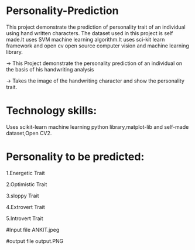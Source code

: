 # Personality-Prediction
This project demonstrate the prediction of personality trait of an individual using hand written characters. The dataset used in this project is self made.It uses SVM machine learning algorithm.It uses sci-kit learn framework and open cv open source computer vision and machine learning library.

-> This Project demonstrate the personality prediction of an individual on the basis of his handwriting analysis

-> Takes the image of the handwriting character and show the personality trait.

# Technology skills:
Uses scikit-learn machine learning python library,matplot-lib and self-made dataset,Open CV2.

# Personality to be predicted:
1.Energetic Trait

2.Optimistic Trait

3.sloppy Trait

4.Extrovert Trait

5.Introvert Trait


#Input file
ANKIT.jpeg

#output file
output.PNG
